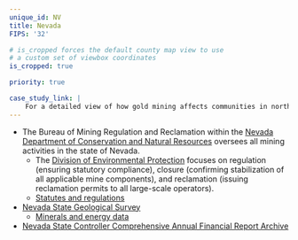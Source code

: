 ```yaml
---
unique_id: NV
title: Nevada
FIPS: '32'

# is_cropped forces the default county map view to use
# a custom set of viewbox coordinates
is_cropped: true

priority: true

case_study_link: |
    For a detailed view of how gold mining affects communities in northern Nevada, read the [case study on Elko and Eureka Counties]({{ site.baseurl }}/case-studies/elko-and-eureka/) or the [case study on Humboldt and Lander Counties]({{ site.baseurl }}/case-studies/humboldt-and-lander/).
---
```

* The Bureau of Mining Regulation and Reclamation within the [Nevada Department of Conservation and Natural Resources](http://dcnr.nv.gov/) oversees all mining activities in the state of Nevada.
  - The [Division of Environmental Protection](http://ndep.nv.gov/BMRR/index.htm) focuses on regulation (ensuring statutory compliance), closure (confirming stabilization of all applicable mine components), and reclamation (issuing reclamation permits to all large-scale operators).
  - [Statutes and regulations](http://ndep.nv.gov/BMRR/regs.htm)
* [Nevada State Geological Survey](http://www.nbmg.unr.edu/index.html)
  - [Minerals and energy data](http://www.nbmg.unr.edu/Minerals&Energy/index.html)
* [Nevada State Controller Comprehensive Annual Financial Report Archive](http://controller.nv.gov/FinancialReports/CAFR_Download_Page.html)
